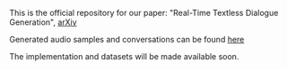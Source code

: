 This is the official repository for our paper: "Real-Time Textless Dialogue Generation", [arXiv](https://arxiv.org/abs/2501.04877)

Generated audio samples and conversations can be found [here](https://mailong25.github.io/rts2s-dg/)

The implementation and datasets will be made available soon.
